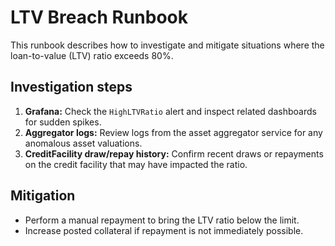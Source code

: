 # LTV Breach Runbook

This runbook describes how to investigate and mitigate situations where the loan-to-value (LTV) ratio exceeds 80%.

## Investigation steps
1. **Grafana:** Check the `HighLTVRatio` alert and inspect related dashboards for sudden spikes.
2. **Aggregator logs:** Review logs from the asset aggregator service for any anomalous asset valuations.
3. **CreditFacility draw/repay history:** Confirm recent draws or repayments on the credit facility that may have impacted the ratio.

## Mitigation
* Perform a manual repayment to bring the LTV ratio below the limit.
* Increase posted collateral if repayment is not immediately possible.
